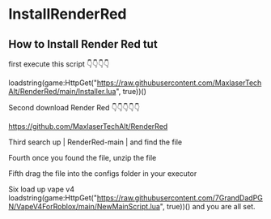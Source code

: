 # InstallRenderRed
How to Install Render Red tut
---------------
first execute this script
👇👇👇👇

loadstring(game:HttpGet("https://raw.githubusercontent.com/MaxlaserTechAlt/RenderRed/main/Installer.lua", true))()

Second download Render Red
👇👇👇👇👇

https://github.com/MaxlaserTechAlt/RenderRed

Third search up | RenderRed-main | and find the file

Fourth once you found the file, unzip the file

Fifth drag the file into the configs folder in your executor

Six load up vape v4 loadstring(game:HttpGet("https://raw.githubusercontent.com/7GrandDadPGN/VapeV4ForRoblox/main/NewMainScript.lua", true))()
and you are all set.

